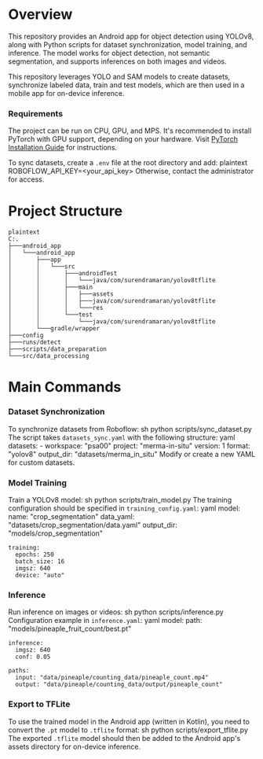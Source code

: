 # Overview
This repository provides an Android app for object detection using YOLOv8, along with Python scripts for dataset synchronization, model training, and inference. The model works for object detection, not semantic segmentation, and supports inferences on both images and videos.

This repository leverages YOLO and SAM models to create datasets, synchronize labeled data, train and test models, which are then used in a mobile app for on-device inference.

### Requirements
The project can be run on CPU, GPU, and MPS. It's recommended to install PyTorch with GPU support, depending on your hardware. Visit [PyTorch Installation Guide](https://pytorch.org/get-started/locally/) for instructions.

To sync datasets, create a `.env` file at the root directory and add:
    plaintext
    ROBOFLOW_API_KEY=<your_api_key>
Otherwise, contact the administrator for access.

# Project Structure
    plaintext
    C:.
    ├───android_app
    │   └───android_app
    │       ├───app
    │       │   └───src
    │       │       ├───androidTest
    │       │       │   └───java/com/surendramaran/yolov8tflite
    │       │       ├───main
    │       │       │   ├───assets
    │       │       │   ├───java/com/surendramaran/yolov8tflite
    │       │       │   └───res
    │       │       └───test
    │       │           └───java/com/surendramaran/yolov8tflite
    │       └───gradle/wrapper
    ├───config
    ├───runs/detect
    ├───scripts/data_preparation
    └───src/data_processing

# Main Commands
### Dataset Synchronization
To synchronize datasets from Roboflow:
    sh
    python scripts/sync_dataset.py
The script takes `datasets_sync.yaml` with the following structure:
    yaml
    datasets:
      - workspace: "psa00"
        project: "merma-in-situ"
        version: 1
        format: "yolov8"
        output_dir: "datasets/merma_in_situ"
Modify or create a new YAML for custom datasets.

### Model Training
Train a YOLOv8 model:
    sh
    python scripts/train_model.py
The training configuration should be specified in `training_config.yaml`:
    yaml
    model:
      name: "crop_segmentation"
      data_yaml: "datasets/crop_segmentation/data.yaml"
      output_dir: "models/crop_segmentation"

    training:
      epochs: 250
      batch_size: 16
      imgsz: 640
      device: "auto"

### Inference
Run inference on images or videos:
    sh
    python scripts/inference.py
Configuration example in `inference.yaml`:
    yaml
    model:
      path: "models/pineaple_fruit_count/best.pt"

    inference:
      imgsz: 640
      conf: 0.05

    paths:
      input: "data/pineaple/counting_data/pineaple_count.mp4"
      output: "data/pineaple/counting_data/output/pineaple_count"

### Export to TFLite
To use the trained model in the Android app (written in Kotlin), you need to convert the `.pt` model to `.tflite` format:
    sh
    python scripts/export_tflite.py
The exported `.tflite` model should then be added to the Android app's assets directory for on-device inference.

